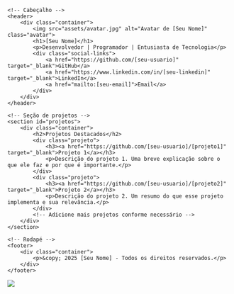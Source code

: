 <!DOCTYPE html>
<html lang="pt-br">
<head>
    <meta charset="UTF-8">
    <meta name="viewport" content="width=device-width, initial-scale=1.0">
    <title>Perfil GitHub de [Seu Nome]</title>
    <link rel="stylesheet" href="style.css">
</head>
<body>

    <!-- Cabeçalho -->
    <header>
        <div class="container">
            <img src="assets/avatar.jpg" alt="Avatar de [Seu Nome]" class="avatar">
            <h1>[Seu Nome]</h1>
            <p>Desenvolvedor | Programador | Entusiasta de Tecnologia</p>
            <div class="social-links">
                <a href="https://github.com/[seu-usuario]" target="_blank">GitHub</a>
                <a href="https://www.linkedin.com/in/[seu-linkedin]" target="_blank">LinkedIn</a>
                <a href="mailto:[seu-email]">Email</a>
            </div>
        </div>
    </header>

    <!-- Seção de projetos -->
    <section id="projetos">
        <div class="container">
            <h2>Projetos Destacados</h2>
            <div class="projeto">
                <h3><a href="https://github.com/[seu-usuario]/[projeto1]" target="_blank">Projeto 1</a></h3>
                <p>Descrição do projeto 1. Uma breve explicação sobre o que ele faz e por que é importante.</p>
            </div>
            <div class="projeto">
                <h3><a href="https://github.com/[seu-usuario]/[projeto2]" target="_blank">Projeto 2</a></h3>
                <p>Descrição do projeto 2. Um resumo do que esse projeto implementa e sua relevância.</p>
            </div>
            <!-- Adicione mais projetos conforme necessário -->
        </div>
    </section>

    <!-- Rodapé -->
    <footer>
        <div class="container">
            <p>&copy; 2025 [Seu Nome] - Todos os direitos reservados.</p>
        </div>
    </footer>

</body>
</html>


 ![](https://media1.tenor.com/m/YIdnznu66swAAAAC/rigby.gif)



